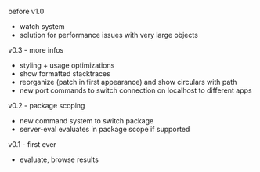 before v1.0

- watch system
- solution for performance issues with very large objects

v0.3 - more infos

- styling + usage optimizations
- show formatted stacktraces
- reorganize (patch in first appearance) and show circulars with path
- new port commands to switch connection on localhost to different apps

v0.2 - package scoping

- new command system to switch package
- server-eval evaluates in package scope if supported

v0.1 - first ever

- evaluate, browse results